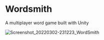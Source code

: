 # Wordsmith
A multiplayer word game built with Unity

![Screenshot_20220302-231223_WordSmith](https://user-images.githubusercontent.com/1708963/156462912-8a128ed9-c938-47c3-bd91-fda8b2e7a0aa.jpg)
